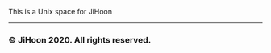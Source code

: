 This is a Unix space for JiHoon

<hr>

<h3 align=\"center\"> © JiHoon 2020. All rights reserved. <h3/>
